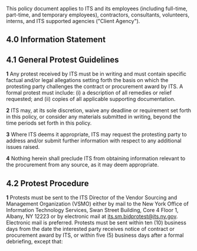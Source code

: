 This policy document applies to ITS and its employees (including full-time, part-time, and temporary employees), contractors, consultants, volunteers, interns, and ITS supported agencies ("Client Agency").

## **4.0 Information Statement**

## **4.1 General Protest Guidelines**

**1** Any protest received by ITS must be in writing and must contain specific factual and/or legal allegations setting forth the basis on which the protesting party challenges the contract or procurement award by ITS. A formal protest must include: (i) a description of all remedies or relief requested; and (ii) copies of all applicable supporting documentation.

**2** ITS may, at its sole discretion, waive any deadline or requirement set forth in this policy, or consider any materials submitted in writing, beyond the time periods set forth in this policy.

**3** Where ITS deems it appropriate, ITS may request the protesting party to address and/or submit further information with respect to any additional issues raised.

**4** Nothing herein shall preclude ITS from obtaining information relevant to the procurement from any source, as it may deem appropriate.

## **4.2 Protest Procedure**

**1** Protests must be sent to the ITS Director of the Vendor Sourcing and Management Organization (VSMO) either by mail to the New York Office of Information Technology Services, Swan Street Building, Core 4 Floor 1, Albany, NY 12223 or by electronic mail at its.sm.bidprotest@its.ny.gov. Electronic mail is preferred. Protests must be sent within ten (10) business days from the date the interested party receives notice of contract or procurement award by ITS, or within five (5) business days after a formal debriefing, except that: